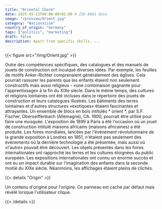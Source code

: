 ```yaml
---
title: "Oriental Charm"
date: 2025-05-13T00:00:00+01:00 # ISO 8601 date
image: "/preview/Orient.jpg"
category: "Nationalism"
country_of_origin: "Germany"
tags: ["politics", "marketing"]
draft: false
description: Apart from specific skills, ...
---
```




{{< figure src="/img/Orient.jpg" >}}

Outre des compétences spécifiques, des catalogues et des manuels de jouets de construction ont inculqué diverses idées. Par exemple, les feuilles de motifs Anker-Richter comprenaient généralement des églises. Cela pourrait rassurer les parents que les enfants étaient non seulement constructifs mais aussi religieux - «une combinaison gagnante pour l'apprentissage» à la fin du XIXe siècle. Dans le même temps, des cultures et religions lointaines ont été incluses dans le répertoire des jouets de construction et leurs catalogues illustrés. Les bâtiments des terres lointaines et d'autres structures «exotiques» étaient fascinantes et attrayantes. Un ensemble de blocs en bois intitulés * orient *, par S.F. Fischer, Oberseiffenbach (Allemagne), CA. 1900, pourrait être utilisé pour faire une mosquée. L'exposition de 1899 à Paris a été l'occasion où un jouet de construction intitulé maisons africains (maisons africaines) a été produite. Les foires mondiales, lancées par l'événement révolutionnaire de la grande exposition à Londres en 1851, n'étaient pas seulement des événements où la dernière technologie a été présentée, mais aussi où «l'autre» pouvait être découvert. Les objets présentés dans les foires internationales ont rapproché les terres et les cultures éloignées du public européen. Les expositions internationales ont connu un énorme succès et ont eu un impact durable sur l'imagination des enfants dans la seconde moitié du XIXe siècle. Néanmoins, les affichages étaient pleins de clichés.

{{< details "Origin" >}}

Un contenu d'origine pour l'origine. Ce panneau est caché par défaut mais révélé lorsque l'utilisateur clique.

{{< /details >}}

